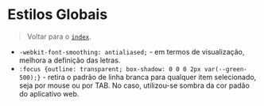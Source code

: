 # Estilos Globais

> Voltar para o [`index`](../index.md).

- `-webkit-font-smoothing: antialiased;` - em termos de visualização, melhora a definição das letras.
- `:focus {outline: transparent; box-shadow: 0 0 0 2px var(--green-500);}` - retira o padrão de linha branca para qualquer item selecionado, seja por mouse ou por TAB. No caso, utilizou-se sombra da cor padão do aplicativo web.
